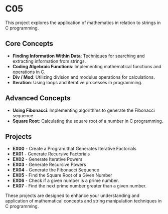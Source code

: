 # C05

This project explores the application of mathematics in relation to strings in C programming.

## Core Concepts

- **Finding Information Within Data**: Techniques for searching and extracting information from strings.
- **Coding Algebraic Functions**: Implementing mathematical functions and operations in C.
- **Div / Mod**: Utilizing division and modulus operations for calculations.
- **Iteration**: Using loops and iterative processes in programming.

## Advanced Concepts

- **Using Fibonacci**: Implementing algorithms to generate the Fibonacci sequence.
- **Square Root**: Calculating the square root of a number in C programming.

## Projects

- **EX00** - Create a Program that Generates Iterative Factorials
- **EX01** - Generate Recursive Factorials
- **EX02** - Generate Iterative Powers
- **EX03** - Generate Recursive Powers
- **EX04** - Generate the Fibonacci Sequence
- **EX05** - Find the Square Root of a Given Number
- **EX06** - Check if a given number is a prime number.
- **EX07** - Find the next prime number greater than a given number.

These projects are designed to enhance your understanding and application of mathematical concepts and string manipulation techniques in C programming.
